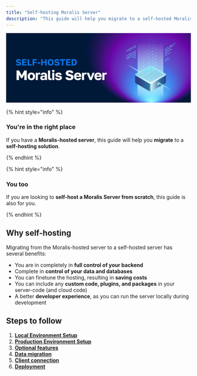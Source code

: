 ```yaml
---
title: "Self-hosting Moralis Server"
description: "This guide will help you migrate to a self-hosted Moralis Server."
---
```


![](images/self-hosted-server-1.webp)

{% hint style="info" %}

### You're in the right place

If you have a **Moralis-hosted server**, this guide will help you **migrate** to a **self-hosting solution**.

{% endhint %}

{% hint style="info" %}

### You too

If you are looking to **self-host a Moralis Server from scratch**, this guide is also for you.

{% endhint %}

## Why self-hosting

Migrating from the Moralis-hosted server to a self-hosted server has several benefits:

- You are in completely in **full control of your backend**
- Complete in **control of your data and databases**
- You can finetune the hosting, resulting in **saving costs**
- You can include any **custom code, plugins, and packages** in your server-code (and cloud code)
- A better **developer experience**, as you can run the server locally during development

## Steps to follow

1. [**Local Environment Setup**](local-environment-setup.md)
2. [**Production Environment Setup**](production-environment-setup.md)
3. [**Optional features**](optional-features/optional-features.md)
4. [**Data migration**](migrate-data.md)
5. [**Client connection**](client-connection.md)
6. [**Deployment**](deployment.md)
